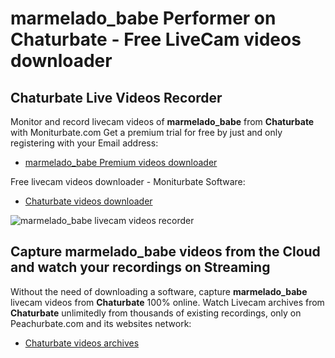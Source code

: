 # marmelado_babe Performer on Chaturbate - Free LiveCam videos downloader

## Chaturbate Live Videos Recorder

Monitor and record livecam videos of **marmelado_babe** from **Chaturbate** with Moniturbate.com
Get a premium trial for free by just and only registering with your Email address:
* [marmelado_babe Premium videos downloader](https://moniturbate.com/request-demo-licence-key.html)

Free livecam videos downloader - Moniturbate Software:
* [Chaturbate videos downloader](https://moniturbate.com/moniturbate-download-software.html)

![marmelado_babe livecam videos recorder](https://peachurnet.com/templates/moniturbate-software.png)


## Capture marmelado_babe videos from the Cloud and watch your recordings on Streaming

Without the need of downloading a software, capture **marmelado_babe** livecam videos from **Chaturbate** 100% online.
Watch Livecam archives from **Chaturbate** unlimitedly from thousands of existing recordings, only on Peachurbate.com and its websites network:
* [Chaturbate videos archives](https://peachurnet.com/)